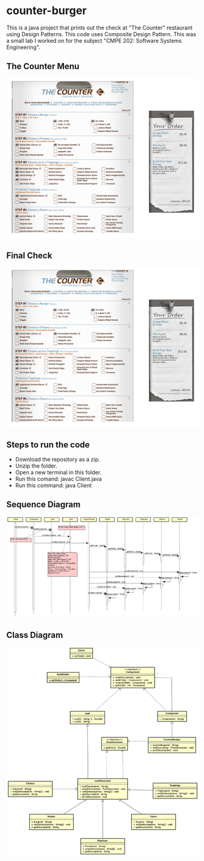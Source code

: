 # counter-burger
This is a java project that prints out the check at "The Counter" restaurant using Design Patterns. This code uses Composite Design Pattern. This was a small lab I worked on for the subject "CMPE 202: Software Systems Engineering".

## The Counter Menu
![Sequence Diagram](https://github.com/sparmar15/counter-burger/blob/main/images/The_Counter_Menu.png)

## Final Check
![Sequence Diagram](https://github.com/sparmar15/counter-burger/blob/main/images/The_Counter_Check.png)

## Steps to run the code
- Download the repository as a zip.
- Unzip the folder.
- Open a new terminal in this folder.
- Run this comand: javac Client.java
- Run this command: java Client

## Sequence Diagram
![Sequence Diagram](https://github.com/sparmar15/counter-burger/blob/main/images/Sequence_Diagram.png)

## Class Diagram
![Class Diagram](https://github.com/sparmar15/counter-burger/blob/main/images/Class_Diagram.png)
